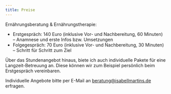 ```yaml
---
title: Preise
---
```

Ernährungsberatung & Ernährungstherapie: 

* Erstgespräch: 140 Euro (inklusive Vor- und Nachbereitung, 60 Minuten) – Anamnese und erste Infos bzw. Umsetzungen
* Folgegespräch: 70 Euro (inklusive Vor- und Nachbereitung, 30 Minuten) – Schritt für Schritt zum Ziel

Über das Stundenangebot hinaus, biete ich auch individuelle Pakete für eine Langzeit-Betreuung an. Diese können wir zum Beispiel persönlich beim Erstgespräch vereinbaren.

Individuelle Angebote bitte per E-Mail an [beratung@isabellmartins.de](mailto:beratung@isabellmartins.de) erfragen.